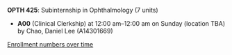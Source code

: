**OPTH 425**: Subinternship in Ophthalmology (7 units)

- **A00** (Clinical Clerkship) at 12:00 am–12:00 am on Sunday (location TBA) by Chao, Daniel Lee (A14301669)

[Enrollment numbers over time](./OPTH425.tsv)
